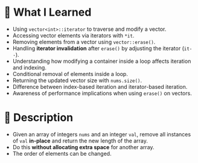 # 🧠 What I Learned
- Using `vector<int>::iterator` to traverse and modify a vector.
- Accessing vector elements via iterators with `*it`.
- Removing elements from a vector using `vector::erase()`.
- Handling **iterator invalidation** after `erase()` by adjusting the iterator (`it--`).
- Understanding how modifying a container inside a loop affects iteration and indexing.
- Conditional removal of elements inside a loop.
- Returning the updated vector size with `nums.size()`.
- Difference between index-based iteration and iterator-based iteration.
- Awareness of performance implications when using `erase()` on vectors.

# 🎯 Description
- Given an array of integers `nums` and an integer `val`, remove all instances of `val` **in-place** and return the new length of the array.
- Do this **without allocating extra space** for another array.
- The order of elements can be changed.  
